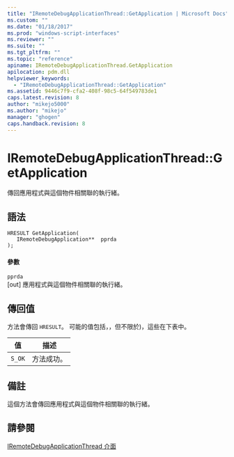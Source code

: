 ```yaml
---
title: "IRemoteDebugApplicationThread::GetApplication | Microsoft Docs"
ms.custom: ""
ms.date: "01/18/2017"
ms.prod: "windows-script-interfaces"
ms.reviewer: ""
ms.suite: ""
ms.tgt_pltfrm: ""
ms.topic: "reference"
apiname: IRemoteDebugApplicationThread.GetApplication
apilocation: pdm.dll
helpviewer_keywords: 
  - "IRemoteDebugApplicationThread::GetApplication"
ms.assetid: 9446c7f9-cfa2-408f-98c5-64f549783de1
caps.latest.revision: 8
author: "mikejo5000"
ms.author: "mikejo"
manager: "ghogen"
caps.handback.revision: 8
---
```

# IRemoteDebugApplicationThread::GetApplication
傳回應用程式與這個物件相關聯的執行緒。  
  
## 語法  
  
```  
HRESULT GetApplication(  
   IRemoteDebugApplication**  pprda  
);  
```  
  
#### 參數  
 `pprda`  
 \[out\] 應用程式與這個物件相關聯的執行緒。  
  
## 傳回值  
 方法會傳回 `HRESULT`。  可能的值包括，，但不限於\)，這些在下表中。  
  
|值|描述|  
|-------|--------|  
|`S_OK`|方法成功。|  
  
## 備註  
 這個方法會傳回應用程式與這個物件相關聯的執行緒。  
  
## 請參閱  
 [IRemoteDebugApplicationThread 介面](../../winscript/reference/iremotedebugapplicationthread-interface.md)